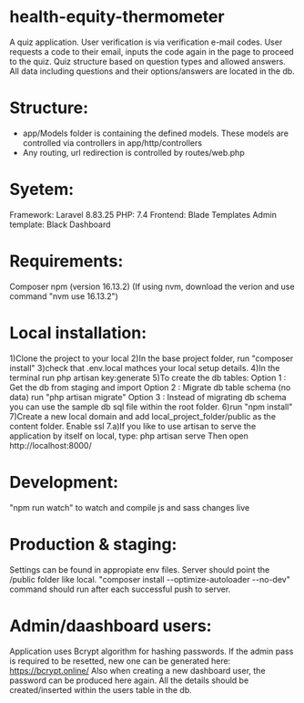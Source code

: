 # health-equity-thermometer

A quiz application.
User verification is via verification e-mail codes. User requests a code to their email, inputs the code again in the page to proceed to the quiz.
Quiz structure based on question types and allowed answers. All data including questions and their options/answers are located in the db. 

# Structure:
* app/Models folder is containing the defined models. These models are controlled via controllers in app/http/controllers
* Any routing, url redirection is controlled by routes/web.php

# Syetem:
Framework: Laravel 8.83.25
PHP: 7.4
Frontend: Blade Templates
Admin template: Black Dashboard

# Requirements:
Composer
npm  (version 16.13.2)   (If using nvm, download the verion and use command "nvm use 16.13.2")

# Local installation:
1)Clone the project to your local
2)In the base project folder, run "composer install"
3)check that .env.local mathces your local setup details. 
4)In the terminal run php artisan key:generate
5)To create the db tables: 
Option 1 : Get the db from staging and import
Option 2 : Migrate db table schema (no data) run "php artisan migrate"
Option 3 : Instead of migrating db schema you can use the sample db sql file within the root folder. 
6)run "npm install"
7)Create a new local domain and add local_project_folder/public as the content folder. Enable ssl
7.a)If you like to use artisan to serve the application by itself on local, type:
php artisan serve
Then open http://localhost:8000/

# Development:
"npm run watch" to watch and compile js and sass changes live

# Production & staging:
Settings can be found in appropiate env files. Server should point the /public folder like local. 
"composer install --optimize-autoloader --no-dev" command should run after each successful push to server.

# Admin/daashboard users:
Application uses Bcrypt algorithm for hashing passwords. If the admin pass is required to be resetted, new one can be generated here: https://bcrypt.online/
Also when creating a new dashboard user, the password can be produced here again. All the details should be created/inserted within the users table in the db. 
